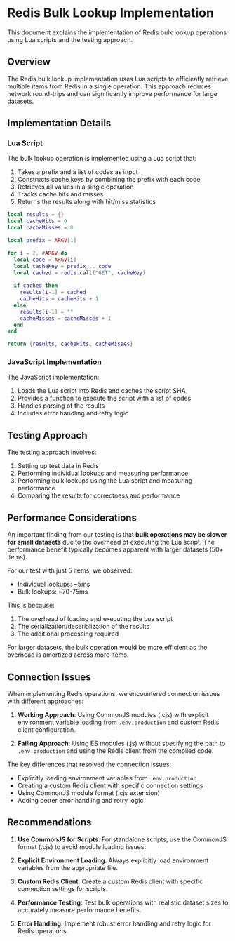 # Redis Bulk Lookup Implementation

This document explains the implementation of Redis bulk lookup operations using Lua scripts and the testing approach.

## Overview

The Redis bulk lookup implementation uses Lua scripts to efficiently retrieve multiple items from Redis in a single operation. This approach reduces network round-trips and can significantly improve performance for large datasets.

## Implementation Details

### Lua Script

The bulk lookup operation is implemented using a Lua script that:

1. Takes a prefix and a list of codes as input
2. Constructs cache keys by combining the prefix with each code
3. Retrieves all values in a single operation
4. Tracks cache hits and misses
5. Returns the results along with hit/miss statistics

```lua
local results = {}
local cacheHits = 0
local cacheMisses = 0

local prefix = ARGV[1]

for i = 2, #ARGV do
  local code = ARGV[i]
  local cacheKey = prefix .. code
  local cached = redis.call("GET", cacheKey)
  
  if cached then
    results[i-1] = cached
    cacheHits = cacheHits + 1
  else
    results[i-1] = ""
    cacheMisses = cacheMisses + 1
  end
end

return {results, cacheHits, cacheMisses}
```

### JavaScript Implementation

The JavaScript implementation:

1. Loads the Lua script into Redis and caches the script SHA
2. Provides a function to execute the script with a list of codes
3. Handles parsing of the results
4. Includes error handling and retry logic

## Testing Approach

The testing approach involves:

1. Setting up test data in Redis
2. Performing individual lookups and measuring performance
3. Performing bulk lookups using the Lua script and measuring performance
4. Comparing the results for correctness and performance

## Performance Considerations

An important finding from our testing is that **bulk operations may be slower for small datasets** due to the overhead of executing the Lua script. The performance benefit typically becomes apparent with larger datasets (50+ items).

For our test with just 5 items, we observed:
- Individual lookups: ~5ms
- Bulk lookups: ~70-75ms

This is because:
1. The overhead of loading and executing the Lua script
2. The serialization/deserialization of the results
3. The additional processing required

For larger datasets, the bulk operation would be more efficient as the overhead is amortized across more items.

## Connection Issues

When implementing Redis operations, we encountered connection issues with different approaches:

1. **Working Approach**: Using CommonJS modules (.cjs) with explicit environment variable loading from `.env.production` and custom Redis client configuration.

2. **Failing Approach**: Using ES modules (.js) without specifying the path to `.env.production` and using the Redis client from the compiled code.

The key differences that resolved the connection issues:

- Explicitly loading environment variables from `.env.production`
- Creating a custom Redis client with specific connection settings
- Using CommonJS module format (.cjs extension)
- Adding better error handling and retry logic

## Recommendations

1. **Use CommonJS for Scripts**: For standalone scripts, use the CommonJS format (.cjs) to avoid module loading issues.

2. **Explicit Environment Loading**: Always explicitly load environment variables from the appropriate file.

3. **Custom Redis Client**: Create a custom Redis client with specific connection settings for scripts.

4. **Performance Testing**: Test bulk operations with realistic dataset sizes to accurately measure performance benefits.

5. **Error Handling**: Implement robust error handling and retry logic for Redis operations.